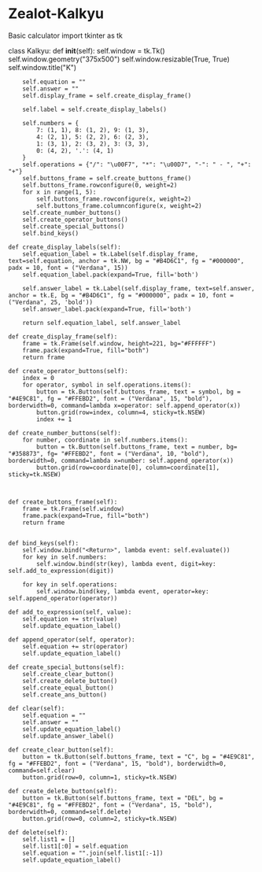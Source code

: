 # Zealot-Kalkyu
Basic calculator 
import tkinter as tk

class Kalkyu:
    def __init__(self):
        self.window = tk.Tk()
        self.window.geometry("375x500")
        self.window.resizable(True, True)
        self.window.title("K")
        

        self.equation = ""
        self.answer = ""
        self.display_frame = self.create_display_frame()

        self.label = self.create_display_labels()
        
        self.numbers = {
            7: (1, 1), 8: (1, 2), 9: (1, 3),
            4: (2, 1), 5: (2, 2), 6: (2, 3),
            1: (3, 1), 2: (3, 2), 3: (3, 3),
            0: (4, 2), '.': (4, 1)
        }
        self.operations = {"/": "\u00F7", "*": "\u00D7", "-": " - ", "+": "+"}
        self.buttons_frame = self.create_buttons_frame()
        self.buttons_frame.rowconfigure(0, weight=2)
        for x in range(1, 5):
            self.buttons_frame.rowconfigure(x, weight=2)
            self.buttons_frame.columnconfigure(x, weight=2)
        self.create_number_buttons()
        self.create_operator_buttons()
        self.create_special_buttons()
        self.bind_keys()

    def create_display_labels(self):
        self.equation_label = tk.Label(self.display_frame, text=self.equation, anchor = tk.NW, bg = "#B4D6C1", fg = "#000000", padx = 10, font = ("Verdana", 15))
        self.equation_label.pack(expand=True, fill='both')

        self.answer_label = tk.Label(self.display_frame, text=self.answer, anchor = tk.E, bg = "#B4D6C1", fg = "#000000", padx = 10, font = ("Verdana", 25, 'bold'))
        self.answer_label.pack(expand=True, fill='both')

        return self.equation_label, self.answer_label

    def create_display_frame(self):
        frame = tk.Frame(self.window, height=221, bg="#FFFFFF")
        frame.pack(expand=True, fill="both")
        return frame

    def create_operator_buttons(self):
        index = 0
        for operator, symbol in self.operations.items():
            button = tk.Button(self.buttons_frame, text = symbol, bg = "#4E9C81", fg = "#FFEBD2", font = ("Verdana", 15, "bold"), borderwidth=0, command=lambda x=operator: self.append_operator(x))
            button.grid(row=index, column=4, sticky=tk.NSEW)
            index += 1

    def create_number_buttons(self):
        for number, coordinate in self.numbers.items():
            button = tk.Button(self.buttons_frame, text = number, bg= "#358873", fg= "#FFEBD2", font = ("Verdana", 10, "bold"), borderwidth=0, command=lambda x=number: self.append_operator(x)) 
            button.grid(row=coordinate[0], column=coordinate[1], sticky=tk.NSEW)



    def create_buttons_frame(self):
        frame = tk.Frame(self.window)
        frame.pack(expand=True, fill="both")
        return frame


    def bind_keys(self):
        self.window.bind("<Return>", lambda event: self.evaluate())
        for key in self.numbers:
            self.window.bind(str(key), lambda event, digit=key: self.add_to_expression(digit))

        for key in self.operations:
            self.window.bind(key, lambda event, operator=key: self.append_operator(operator))

    def add_to_expression(self, value):
        self.equation += str(value)
        self.update_equation_label()

    def append_operator(self, operator):
        self.equation += str(operator)
        self.update_equation_label()
    
    def create_special_buttons(self):
        self.create_clear_button()
        self.create_delete_button()
        self.create_equal_button()
        self.create_ans_button()

    def clear(self):
        self.equation = ""
        self.answer = ""
        self.update_equation_label()
        self.update_answer_label()

    def create_clear_button(self):
        button = tk.Button(self.buttons_frame, text = "C", bg = "#4E9C81", fg = "#FFEBD2", font = ("Verdana", 15, "bold"), borderwidth=0, command=self.clear)
        button.grid(row=0, column=1, sticky=tk.NSEW)

    def create_delete_button(self):
        button = tk.Button(self.buttons_frame, text = "DEL", bg = "#4E9C81", fg = "#FFEBD2", font = ("Verdana", 15, "bold"), borderwidth=0, command=self.delete)
        button.grid(row=0, column=2, sticky=tk.NSEW)

    def delete(self):
        self.list1 = []
        self.list1[:0] = self.equation
        self.equation = "".join(self.list1[:-1])
        self.update_equation_label()

